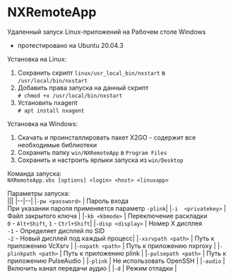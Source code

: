 # NXRemoteApp
Удаленный запуск Linux-приложений на Рабочем столе Windows
* протестировано на Ubuntu 20.04.3

Установка на Linux:  
1. Сохранить скрипт `linux/usr_local_bin/nxstart` в `/usr/local/bin/nxstart`  
2. Добавить права запуска на данный скрипт  
`# chmod +x /usr/local/bin/nxstart`  
3. Установить nxagent  
`# apt install nxagent`  
  
Установка на Windows:  
1. Скачать и проинсталлировать пакет X2GO - содержит все необходимые библиотеки  
2. Сохранить папку `win/NXRemoteApp` в `Program Files`  
3. Сохранить и настроить ярлыки запуска из `win/Desktop`  
  
Команда запуска:  
`NXRemoteApp.vbs [options] <login> <host> <linuxapp>`  
  
Параметры запуска:  
|||
|--|--|
|`-pw <password>`	| Пароль входа<br />При указании пароля применяется параметр `-plink`|
|`-i  <privatekey>`	| Файл закрытого ключа				|
|`-kb <kbmode>`		| Переключение раскладки<br />`0` - `Alt+Shift`, `1` - `Ctrl+Shift`|
|`-disp <display>`	| Номер X дисплея<br />`-1` - Определяет дисплей по SID<br />`-2` - Новый дисплей под каждый процесс|
|`-xsrvpath <path>`	| Путь к приложению VcXsrv			|
|`-nxpath <path>`	| Путь к приложению nxproxy			|
|`-plinkpath <path>`	| Путь к приложению plink			|
|`-pulsepath <path>`	| Путь к приложению PulseAudio			|
|`-plink`		| Не использовать OpenSSH			|
|`-audio`		| Включить канал передачи аудио			|
|`-d`			| Режим отладки					|
